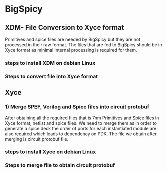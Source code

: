 # BigSpicy
## XDM- File Conversion to Xyce format
Primitives and spice files are needed by BigSpicy but they are not processed in their raw format. The files that are fed to BigSpicy should be in Xyce format as minimal internal processing is required for them. 
### steps to install XDM on debian Linux 
### Steps to convert file into Xyce format

## Xyce
### 1) Merge SPEF, Verilog and Spice files into circuit protobuf</n>
After obtaining all the required files that is 7nm Primitives and Spice files in Xyce format, netlist and spice files. We need to merge them as in order to generate a spice deck the order of ports for each instantiated module are also required which leads to dependency on PDK. The file we obtain after merging is circuit protobuf file.
### steps to install Xyce on debian Linux 
### Steps to merge file to obtain circuit protobuf

